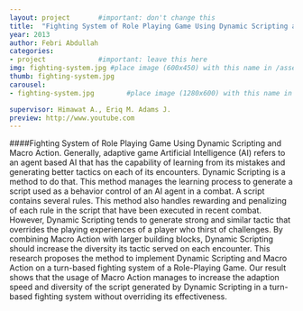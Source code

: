 ```yaml
---
layout: project       #important: don't change this
title:  "Fighting System of Role Playing Game Using Dynamic Scripting and Macro Action"
year: 2013
author: Febri Abdullah
categories:
- project             #important: leave this here
img: fighting-system.jpg #place image (600x450) with this name in /assets/img/project/
thumb: fighting-system.jpg
carousel:
- fighting-system.jpg        #place image (1280x600) with this name in /assets/img/project/carousel/  

supervisor: Himawat A., Eriq M. Adams J.
preview: http://www.youtube.com
---
```

####Fighting System of Role Playing Game Using Dynamic Scripting and Macro Action.
Generally, adaptive game Artificial Intelligence (AI) refers to an agent based AI that has the capability of learning from its mistakes and generating better tactics on each of its encounters. Dynamic Scripting is a method to do that. This method manages the learning process to generate a script used as a behavior control of an AI agent in a combat. A script contains several rules. This method also handles rewarding and penalizing of each rule in the script that have been executed in recent combat. However, Dynamic Scripting tends to generate strong and similar tactic that overrides the playing experiences of a player who thirst of challenges. By combining Macro Action with larger building blocks, Dynamic Scripting should increase the diversity its tactic served on each encounter. This research proposes the method to implement Dynamic Scripting and Macro Action on a turn-based fighting system of a Role-Playing Game. Our result shows that the usage of Macro Action manages to increase the adaption speed and diversity of the script generated by Dynamic Scripting in a turn-based fighting system without overriding its effectiveness.
